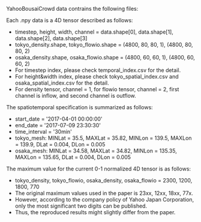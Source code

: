 YahooBousaiCrowd data contrains the following files:


Each .npy data is a 4D tensor described as follows:
* timestep, height, width, channel = data.shape[0], data.shape[1], data.shape[2], data.shape[3]
* tokyo_density.shape, tokyo_flowio.shape = (4800, 80, 80, 1), (4800, 80, 80, 2)
* osaka_density.shape, osaka_flowio.shape = (4800, 60, 60, 1), (4800, 60, 60, 2)
* For timestep index, please check temporal_index.csv for the detail.
* For height&width index, please check tokyo_spatial_index.csv and osaka_spatial_index.csv for the detail.
* For density tensor, channel = 1, for flowio tensor, channel = 2, first channel is inflow, and second channel is outflow.

The spatiotemporal specification is summarized as follows:
* start_date = '2017-04-01 00:00:00'
* end_date = '2017-07-09 23:30:30'
* time_interval = '30min'
* tokyo_mesh: MINLat = 35.5, MAXLat = 35.82, MINLon = 139.5, MAXLon = 139.9, DLat = 0.004, DLon = 0.005 
* osaka_mesh: MINLat = 34.58, MAXLat = 34.82, MINLon = 135.35, MAXLon = 135.65, DLat = 0.004, DLon = 0.005

The maximum value for the current 0-1 normalized 4D tensor is as follows:
* tokyo_density, tokyo_flowio, osaka_density, osaka_flowio = 2300, 1200, 1800, 770
* The original maximum values used in the paper is 23xx, 12xx, 18xx, 77x. 
* However, according to the company policy of Yahoo Japan Corporation, only the most significant two digits can be published. 
* Thus, the reproduced results might slightly differ from the paper.
